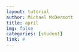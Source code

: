 ```yaml
---
layout: tutorial
author: Michael McDermott
title: april
img: false
categories: [student]
link: #
---
```

